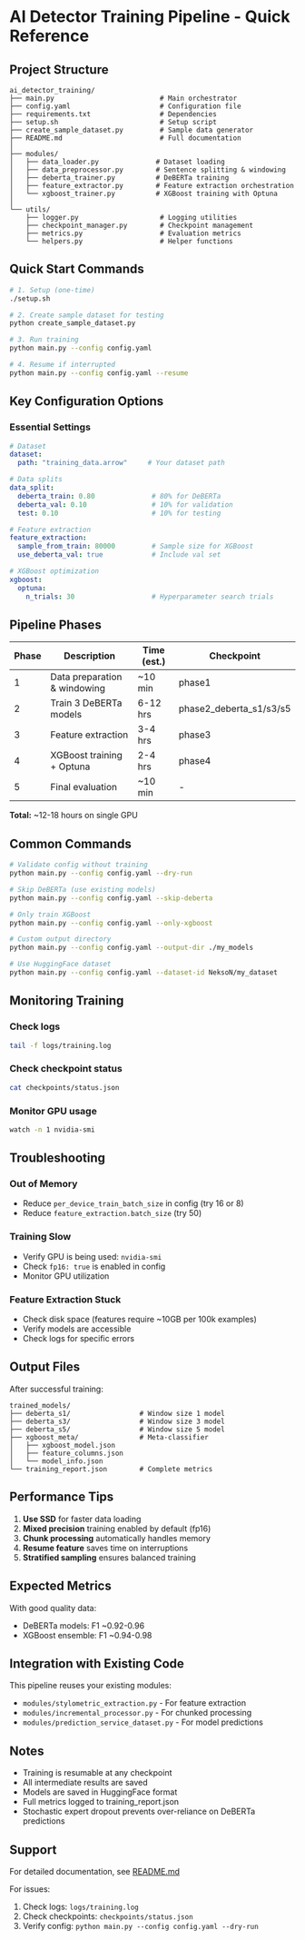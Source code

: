 # AI Detector Training Pipeline - Quick Reference

## Project Structure

```
ai_detector_training/
├── main.py                          # Main orchestrator
├── config.yaml                      # Configuration file
├── requirements.txt                 # Dependencies
├── setup.sh                         # Setup script
├── create_sample_dataset.py         # Sample data generator
├── README.md                        # Full documentation
│
├── modules/
│   ├── data_loader.py              # Dataset loading
│   ├── data_preprocessor.py        # Sentence splitting & windowing
│   ├── deberta_trainer.py          # DeBERTa training
│   ├── feature_extractor.py        # Feature extraction orchestration
│   └── xgboost_trainer.py          # XGBoost training with Optuna
│
└── utils/
    ├── logger.py                    # Logging utilities
    ├── checkpoint_manager.py        # Checkpoint management
    ├── metrics.py                   # Evaluation metrics
    └── helpers.py                   # Helper functions
```

## Quick Start Commands

```bash
# 1. Setup (one-time)
./setup.sh

# 2. Create sample dataset for testing
python create_sample_dataset.py

# 3. Run training
python main.py --config config.yaml

# 4. Resume if interrupted
python main.py --config config.yaml --resume
```

## Key Configuration Options

### Essential Settings

```yaml
# Dataset
dataset:
  path: "training_data.arrow"     # Your dataset path

# Data splits
data_split:
  deberta_train: 0.80              # 80% for DeBERTa
  deberta_val: 0.10                # 10% for validation
  test: 0.10                       # 10% for testing

# Feature extraction
feature_extraction:
  sample_from_train: 80000         # Sample size for XGBoost
  use_deberta_val: true            # Include val set

# XGBoost optimization
xgboost:
  optuna:
    n_trials: 30                   # Hyperparameter search trials
```

## Pipeline Phases

| Phase | Description | Time (est.) | Checkpoint |
|-------|-------------|-------------|------------|
| 1 | Data preparation & windowing | ~10 min | phase1 |
| 2 | Train 3 DeBERTa models | 6-12 hrs | phase2_deberta_s1/s3/s5 |
| 3 | Feature extraction | 3-4 hrs | phase3 |
| 4 | XGBoost training + Optuna | 2-4 hrs | phase4 |
| 5 | Final evaluation | ~10 min | - |

**Total:** ~12-18 hours on single GPU

## Common Commands

```bash
# Validate config without training
python main.py --config config.yaml --dry-run

# Skip DeBERTa (use existing models)
python main.py --config config.yaml --skip-deberta

# Only train XGBoost
python main.py --config config.yaml --only-xgboost

# Custom output directory
python main.py --config config.yaml --output-dir ./my_models

# Use HuggingFace dataset
python main.py --config config.yaml --dataset-id NeksoN/my_dataset
```

## Monitoring Training

### Check logs
```bash
tail -f logs/training.log
```

### Check checkpoint status
```bash
cat checkpoints/status.json
```

### Monitor GPU usage
```bash
watch -n 1 nvidia-smi
```

## Troubleshooting

### Out of Memory
- Reduce `per_device_train_batch_size` in config (try 16 or 8)
- Reduce `feature_extraction.batch_size` (try 50)

### Training Slow
- Verify GPU is being used: `nvidia-smi`
- Check `fp16: true` is enabled in config
- Monitor GPU utilization

### Feature Extraction Stuck
- Check disk space (features require ~10GB per 100k examples)
- Verify models are accessible
- Check logs for specific errors

## Output Files

After successful training:

```
trained_models/
├── deberta_s1/                 # Window size 1 model
├── deberta_s3/                 # Window size 3 model  
├── deberta_s5/                 # Window size 5 model
├── xgboost_meta/               # Meta-classifier
│   ├── xgboost_model.json
│   ├── feature_columns.json
│   └── model_info.json
└── training_report.json        # Complete metrics
```

## Performance Tips

1. **Use SSD** for faster data loading
2. **Mixed precision** training enabled by default (fp16)
3. **Chunk processing** automatically handles memory
4. **Resume feature** saves time on interruptions
5. **Stratified sampling** ensures balanced training

## Expected Metrics

With good quality data:
- DeBERTa models: F1 ~0.92-0.96
- XGBoost ensemble: F1 ~0.94-0.98

## Integration with Existing Code

This pipeline reuses your existing modules:
- `modules/stylometric_extraction.py` - For feature extraction
- `modules/incremental_processor.py` - For chunked processing
- `modules/prediction_service_dataset.py` - For model predictions

## Notes

- Training is resumable at any checkpoint
- All intermediate results are saved
- Models are saved in HuggingFace format
- Full metrics logged to training_report.json
- Stochastic expert dropout prevents over-reliance on DeBERTa predictions

## Support

For detailed documentation, see [README.md](README.md)

For issues:
1. Check logs: `logs/training.log`
2. Check checkpoints: `checkpoints/status.json`
3. Verify config: `python main.py --config config.yaml --dry-run`
